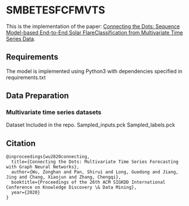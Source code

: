 # SMBETESFCFMVTS
This is the implementation of the paper: [Connecting the Dots: Sequence Model-based End-to-End Solar FlareClassification from Multivariate Time Series Data](). 

## Requirements
The model is implemented using Python3 with dependencies specified in requirements.txt
## Data Preparation
### Multivariate time series datasets

Dataset Included in the repo.
Sampled_inputs.pck
Sampled_labels.pck




## Citation

```
@inproceedings{wu2020connecting,
  title={Connecting the Dots: Multivariate Time Series Forecasting with Graph Neural Networks},
  author={Wu, Zonghan and Pan, Shirui and Long, Guodong and Jiang, Jing and Chang, Xiaojun and Zhang, Chengqi},
  booktitle={Proceedings of the 26th ACM SIGKDD International Conference on Knowledge Discovery \& Data Mining},
  year={2020}
}
```
